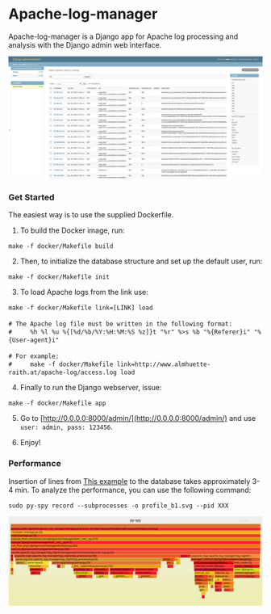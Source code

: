 # Apache-log-manager
Apache-log-manager is a Django app for Apache log processing and analysis with the Django admin web interface.    


<img src="/extra/screenshot.png" alt="Django admin"/>

### Get Started

The easiest way is to use the supplied Dockerfile.

1. To build the Docker image, run:
```
make -f docker/Makefile build
```

2. Then, to initialize the database structure and set up the default user, run:
```
make -f docker/Makefile init
```

3. To load Apache logs from the link use:
```
make -f docker/Makefile link=[LINK] load

# The Apache log file must be written in the following format:
#     %h %l %u %{[%d/%b/%Y:%H:%M:%S %z]}t "%r" %>s %b "%{Referer}i" "%{User-agent}i"

# For example:
#     make -f docker/Makefile link=http://www.almhuette-raith.at/apache-log/access.log load
```

4. Finally to run the Django webserver, issue:
```
make -f docker/Makefile app
```

5. Go to [http://0.0.0.0:8000/admin/](http://0.0.0.0:8000/admin/) and use `user: admin, pass: 123456`.

6. Enjoy!


### Performance

Insertion of lines from [This example](http://www.almhuette-raith.at/apache-log/access.log) to the database takes approximately 3-4 min.
To analyze the performance, you can use the following command:
```
sudo py-spy record --subprocesses -o profile_b1.svg --pid XXX
```
<img src="/extra/profile_b1.svg" alt="Performance flamegraph">
